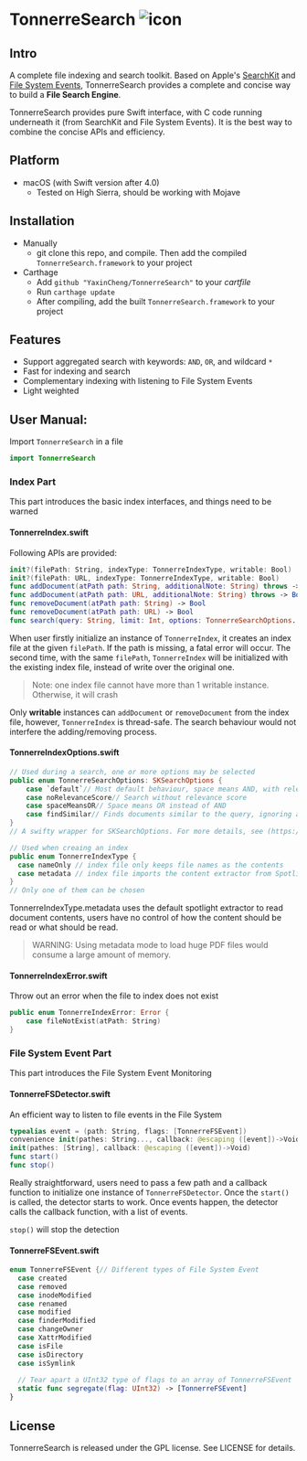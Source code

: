 # TonnerreSearch ![icon](https://user-images.githubusercontent.com/13768613/41316616-35a65846-6e69-11e8-8687-d9f3b31fc921.png)

## Intro

A complete file indexing and search toolkit. Based on Apple's [SearchKit](https://developer.apple.com/documentation/coreservices/search_kit) and [File System Events](https://developer.apple.com/documentation/coreservices/file_system_events), TonnerreSearch provides a complete and concise way to build a **File Search Engine**. 

TonnerreSearch provides pure Swift interface, with C code running underneath it (from SearchKit and File System Events). It is the best way to combine the concise APIs and efficiency.

## Platform

- macOS (with Swift version after 4.0)
  - Tested on High Sierra, should be working with Mojave

## Installation

- Manually
  - git clone this repo, and compile. Then add the compiled `TonnerreSearch.framework` to your project
- Carthage
  - Add `github "YaxinCheng/TonnerreSearch"` to your *cartfile*
  - Run `carthage update`
  - After compiling, add the built `TonnerreSearch.framework` to your project

## Features

- Support aggregated search with keywords: `AND`, `OR`, and wildcard `*` 
- Fast for indexing and search
- Complementary indexing with listening to File System Events
- Light weighted

## User Manual:

Import `TonnerreSearch` in a file

```swift
import TonnerreSearch
```
### Index Part

This part introduces the basic index interfaces, and things need to be warned

#### TonnerreIndex.swift

Following APIs are provided:

```swift
init?(filePath: String, indexType: TonnerreIndexType, writable: Bool)
init?(filePath: URL, indexType: TonnerreIndexType, writable: Bool)
func addDocument(atPath path: String, additionalNote: String) throws -> Bool
func addDocument(atPath path: URL, additionalNote: String) throws -> Bool
func removeDocument(atPath path: String) -> Bool
func removeDocument(atPath path: URL) -> Bool
func search(query: String, limit: Int, options: TonnerreSearchOptions..., timeLimit: Double) -> [URL]
```

When user firstly initialize an instance of `TonnerreIndex`, it creates an index file at the given `filePath`. If the path is missing, a fatal error will occur. The second time, with the same `filePath`, `TonnerreIndex` will be initialized with the existing index file, instead of write over the original one.

> Note: one index file cannot have more than 1 writable instance. Otherwise, it will crash

Only **writable** instances can `addDocument` or `removeDocument` from the index file, however, `TonnerreIndex` is thread-safe. The search behaviour would not interfere the adding/removing process.

#### TonnerreIndexOptions.swift

```swift
// Used during a search, one or more options may be selected
public enum TonnerreSearchOptions: SKSearchOptions {
    case `default`// Most default behaviour, space means AND, with relevance score
    case noRelevanceScore// Search without relevance score
    case spaceMeansOR// Space means OR instead of AND
    case findSimilar// Finds documents similar to the query, ignoring all search operators like AND OR
}
// A swifty wrapper for SKSearchOptions. For more details, see (https://developer.apple.com/documentation/coreservices/sksearchoptions)
```

```swift
// Used when creaing an index
public enum TonnerreIndexType {
  case nameOnly // index file only keeps file names as the contents
  case metadata // index file imports the content extractor from Spotlight, and keeps the document contents in the file
}
// Only one of them can be chosen
```

TonnerreIndexType.metadata uses the default spotlight extractor to read document contents, users have no control of how the content should be read or what should be read. 

> WARNING: Using metadata mode to load huge PDF files would consume a large amount of memory.

#### TonnerreIndexError.swift

Throw out an error when the file to index does not exist

```swift
public enum TonnerreIndexError: Error {
    case fileNotExist(atPath: String)
}
```



### File System Event Part

This part introduces the File System Event Monitoring

#### TonnerreFSDetector.swift

An efficient way to listen to file events in the File System

```swift
typealias event = (path: String, flags: [TonnerreFSEvent])
convenience init(pathes: String..., callback: @escaping ([event])->Void)
init(pathes: [String], callback: @escaping ([event])->Void)
func start()
func stop()
```

Really straightforward, users need to pass a few path and a callback function to initialize one instance of `TonnerreFSDetector`. Once the `start()` is called, the detector starts to work. Once events happen, the detector calls the callback function, with a list of events. 

`stop()` will stop the detection

#### TonnerreFSEvent.swift

```swift
enum TonnerreFSEvent {// Different types of File System Event
  case created       
  case removed       
  case inodeModified 
  case renamed       
  case modified      
  case finderModified
  case changeOwner   
  case XattrModified 
  case isFile        
  case isDirectory   
  case isSymlink     
  
  // Tear apart a UInt32 type of flags to an array of TonnerreFSEvent
  static func segregate(flag: UInt32) -> [TonnerreFSEvent]
}
```

## License

TonnerreSearch is released under the GPL license. See LICENSE for details.
